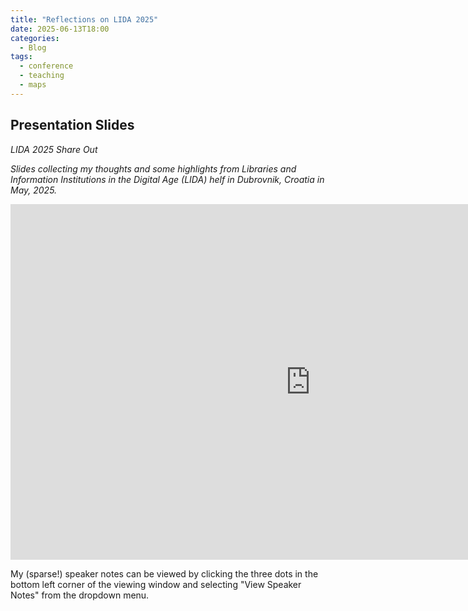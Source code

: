 ```yaml
---
title: "Reflections on LIDA 2025"
date: 2025-06-13T18:00
categories:
  - Blog
tags:
  - conference
  - teaching
  - maps
---
```

## Presentation Slides

*LIDA 2025 Share Out*
  
*Slides collecting my thoughts and some highlights from Libraries and Information Institutions in the Digital Age (LIDA) helf in Dubrovnik, Croatia in May, 2025.*

<iframe src="https://docs.google.com/presentation/d/1-yMeRvkhakGzx7paZ5Jzy-b-odxghcmUFjEpt63McWA/edit?usp=sharing" frameborder="0" width="960" height="569" allowfullscreen="true" mozallowfullscreen="true" webkitallowfullscreen="true">

</iframe>

My (sparse!) speaker notes can be viewed by clicking the three dots in the bottom left corner of the viewing window and selecting "View Speaker Notes" from the dropdown menu.
